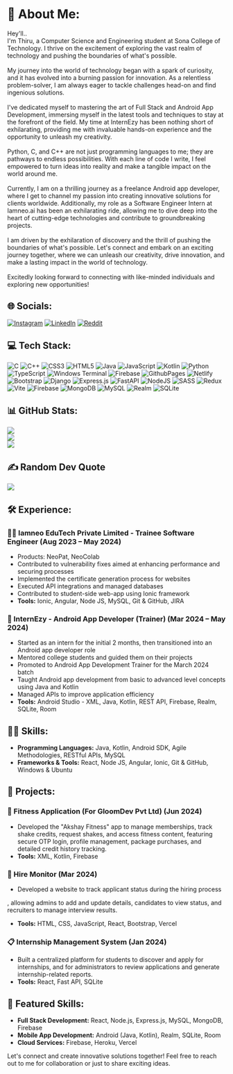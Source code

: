 # 💫 About Me:
Hey'll..<br>I'm Thiru, a Computer Science and Engineering student at Sona College of Technology. I thrive on the excitement of exploring the vast realm of technology and pushing the boundaries of what's possible.<br><br>My journey into the world of technology began with a spark of curiosity, and it has evolved into a burning passion for innovation. As a relentless problem-solver, I am always eager to tackle challenges head-on and find ingenious solutions.<br><br>I've dedicated myself to mastering the art of Full Stack and Android App Development, immersing myself in the latest tools and techniques to stay at the forefront of the field. My time at InternEzy has been nothing short of exhilarating, providing me with invaluable hands-on experience and the opportunity to unleash my creativity.<br><br>Python, C, and C++ are not just programming languages to me; they are pathways to endless possibilities. With each line of code I write, I feel empowered to turn ideas into reality and make a tangible impact on the world around me.<br><br>Currently, I am on a thrilling journey as a freelance Android app developer, where I get to channel my passion into creating innovative solutions for clients worldwide. Additionally, my role as a Software Engineer Intern at Iamneo.ai has been an exhilarating ride, allowing me to dive deep into the heart of cutting-edge technologies and contribute to groundbreaking projects.<br><br>I am driven by the exhilaration of discovery and the thrill of pushing the boundaries of what's possible. Let's connect and embark on an exciting journey together, where we can unleash our creativity, drive innovation, and make a lasting impact in the world of technology.<br><br>Excitedly looking forward to connecting with like-minded individuals and exploring new opportunities!

## 🌐 Socials:
[![Instagram](https://img.shields.io/badge/Instagram-%23E4405F.svg?logo=Instagram&logoColor=white)](https://instagram.com/_ionhax_) [![LinkedIn](https://img.shields.io/badge/LinkedIn-%230077B5.svg?logo=linkedin&logoColor=white)](https://linkedin.com/in/linkedin.com/in/mrionhax) [![Reddit](https://img.shields.io/badge/Reddit-%23FF4500.svg?logo=Reddit&logoColor=white)](https://reddit.com/user/IONHAX) 

## 💻 Tech Stack:
![C](https://img.shields.io/badge/c-%2300599C.svg?style=for-the-badge&logo=c&logoColor=white) ![C++](https://img.shields.io/badge/c++-%2300599C.svg?style=for-the-badge&logo=c%2B%2B&logoColor=white) ![CSS3](https://img.shields.io/badge/css3-%231572B6.svg?style=for-the-badge&logo=css3&logoColor=white) ![HTML5](https://img.shields.io/badge/html5-%23E34F26.svg?style=for-the-badge&logo=html5&logoColor=white) ![Java](https://img.shields.io/badge/java-%23ED8B00.svg?style=for-the-badge&logo=openjdk&logoColor=white) ![JavaScript](https://img.shields.io/badge/javascript-%23323330.svg?style=for-the-badge&logo=javascript&logoColor=%23F7DF1E) ![Kotlin](https://img.shields.io/badge/kotlin-%237F52FF.svg?style=for-the-badge&logo=kotlin&logoColor=white) ![Python](https://img.shields.io/badge/python-3670A0?style=for-the-badge&logo=python&logoColor=ffdd54) ![TypeScript](https://img.shields.io/badge/typescript-%23007ACC.svg?style=for-the-badge&logo=typescript&logoColor=white) ![Windows Terminal](https://img.shields.io/badge/Windows%20Terminal-%234D4D4D.svg?style=for-the-badge&logo=windows-terminal&logoColor=white) ![Firebase](https://img.shields.io/badge/firebase-%23039BE5.svg?style=for-the-badge&logo=firebase) ![GithubPages](https://img.shields.io/badge/github%20pages-121013?style=for-the-badge&logo=github&logoColor=white) ![Netlify](https://img.shields.io/badge/netlify-%23000000.svg?style=for-the-badge&logo=netlify&logoColor=#00C7B7) ![Bootstrap](https://img.shields.io/badge/bootstrap-%238511FA.svg?style=for-the-badge&logo=bootstrap&logoColor=white) ![Django](https://img.shields.io/badge/django-%23092E20.svg?style=for-the-badge&logo=django&logoColor=white) ![Express.js](https://img.shields.io/badge/express.js-%23404d59.svg?style=for-the-badge&logo=express&logoColor=%2361DAFB) ![FastAPI](https://img.shields.io/badge/FastAPI-005571?style=for-the-badge&logo=fastapi) ![NodeJS](https://img.shields.io/badge/node.js-6DA55F?style=for-the-badge&logo=node.js&logoColor=white) ![SASS](https://img.shields.io/badge/SASS-hotpink.svg?style=for-the-badge&logo=SASS&logoColor=white) ![Redux](https://img.shields.io/badge/redux-%23593d88.svg?style=for-the-badge&logo=redux&logoColor=white) ![Vite](https://img.shields.io/badge/vite-%23646CFF.svg?style=for-the-badge&logo=vite&logoColor=white) ![Firebase](https://img.shields.io/badge/Firebase-039BE5?style=for-the-badge&logo=Firebase&logoColor=white) ![MongoDB](https://img.shields.io/badge/MongoDB-%234ea94b.svg?style=for-the-badge&logo=mongodb&logoColor=white) ![MySQL](https://img.shields.io/badge/mysql-%2300000f.svg?style=for-the-badge&logo=mysql&logoColor=white) ![Realm](https://img.shields.io/badge/Realm-39477F?style=for-the-badge&logo=realm&logoColor=white) ![SQLite](https://img.shields.io/badge/sqlite-%2307405e.svg?style=for-the-badge&logo=sqlite&logoColor=white)

## 📊 GitHub Stats:
![](https://github-readme-stats.vercel.app/api?username=IONHAX04&theme=dark&hide_border=false&include_all_commits=false&count_private=false)<br/>
![](https://github-readme-streak-stats.herokuapp.com/?user=IONHAX04&theme=dark&hide_border=false)<br/>
![](https://github-readme-stats.vercel.app/api/top-langs/?username=IONHAX04&theme=dark&hide_border=false&include_all_commits=false&count_private=false&layout=compact)

## ✍️ Random Dev Quote
![](https://quotes-github-readme.vercel.app/api?type=horizontal&theme=radical)

## 🛠️ Experience:

### 🧑‍💻 Iamneo EduTech Private Limited - Trainee Software Engineer (Aug 2023 – May 2024)
- Products: NeoPat, NeoColab
- Contributed to vulnerability fixes aimed at enhancing performance and securing processes
- Implemented the certificate generation process for websites
- Executed API integrations and managed databases
- Contributed to student-side web-app using Ionic framework
- **Tools:** Ionic, Angular, Node JS, MySQL, Git & GitHub, JIRA

### 📱 InternEzy - Android App Developer (Trainer) (Mar 2024 – May 2024)
- Started as an intern for the initial 2 months, then transitioned into an Android app developer role
- Mentored college students and guided them on their projects
- Promoted to Android App Development Trainer for the March 2024 batch
- Taught Android app development from basic to advanced level concepts using Java and Kotlin
- Managed APIs to improve application efficiency
- **Tools:** Android Studio - XML, Java, Kotlin, REST API, Firebase, Realm, SQLite, Room

## 🧑‍🔧 Skills:
- **Programming Languages:** Java, Kotlin, Android SDK, Agile Methodologies, RESTful APIs, MySQL
- **Frameworks & Tools:** React, Node JS, Angular, Ionic, Git & GitHub, Windows & Ubuntu

## 🚀 Projects:

### 💪 Fitness Application (For GloomDev Pvt Ltd) (Jun 2024)
- Developed the "Akshay Fitness" app to manage memberships, track shake credits, request shakes, and access fitness content, featuring secure OTP login, profile management, package purchases, and detailed credit history tracking.
- **Tools:** XML, Kotlin, Firebase

### 📝 Hire Monitor (Mar 2024)
- Developed a website to track applicant status during the hiring process



, allowing admins to add and update details, candidates to view status, and recruiters to manage interview results.
- **Tools:** HTML, CSS, JavaScript, React, Bootstrap, Vercel

### 📋 Internship Management System (Jan 2024)
- Built a centralized platform for students to discover and apply for internships, and for administrators to review applications and generate internship-related reports.
- **Tools:** React, Fast API, SQLite

## 🌟 Featured Skills:
- **Full Stack Development:** React, Node.js, Express.js, MySQL, MongoDB, Firebase
- **Mobile App Development:** Android (Java, Kotlin), Realm, SQLite, Room
- **Cloud Services:** Firebase, Heroku, Vercel

Let's connect and create innovative solutions together! Feel free to reach out to me for collaboration or just to share exciting ideas.

